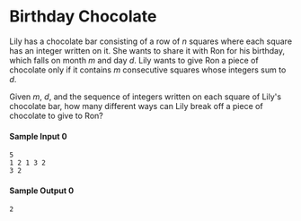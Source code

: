 # Birthday Chocolate

Lily has a chocolate bar consisting of a row of *n* squares where each square has an integer written on it. She wants to share it with Ron for his birthday, which falls on month *m* and day *d*. Lily wants to give Ron a piece of chocolate only if it contains *m* consecutive squares whose integers sum to *d*.

Given *m*, *d*, and the sequence of integers written on each square of Lily's chocolate bar, how many different ways can Lily break off a piece of chocolate to give to Ron?

#### Sample Input 0
```
5
1 2 1 3 2 
3 2
```
#### Sample Output 0
```
2

